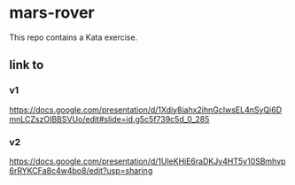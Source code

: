 # mars-rover

This repo contains a Kata exercise.

## link to 

### v1
https://docs.google.com/presentation/d/1Xdiy8iahx2ihnGcIwsEL4nSyQi6DmnLCZszOIBBSVUo/edit#slide=id.g5c5f739c5d_0_285


### v2
https://docs.google.com/presentation/d/1UleKHiE6raDKJv4HT5y10SBmhvp6rRYKCFa8c4w4bo8/edit?usp=sharing
